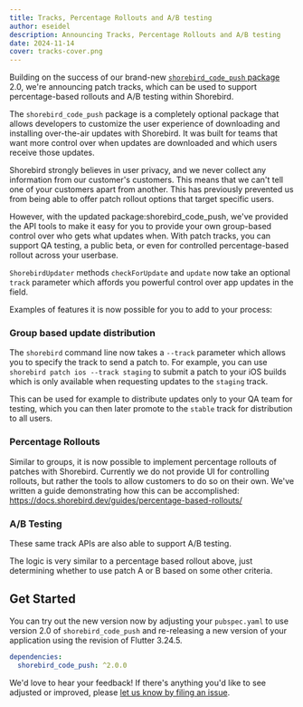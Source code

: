 ```yaml
---
title: Tracks, Percentage Rollouts and A/B testing
author: eseidel
description: Announcing Tracks, Percentage Rollouts and A/B testing
date: 2024-11-14
cover: tracks-cover.png
---
```


Building on the success of our brand-new
[`shorebird_code_push` package](https://pub.dev/packages/shorebird_code_push/versions/2.0.0)
2.0, we're announcing patch tracks, which can be used to support
percentage-based rollouts and A/B testing within Shorebird.

The `shorebird_code_push` package is a completely optional package that allows
developers to customize the user experience of downloading and installing
over-the-air updates with Shorebird. It was built for teams that want more
control over when updates are downloaded and which users receive those updates.

Shorebird strongly believes in user privacy, and we never collect any
information from our customer's customers. This means that we can't tell one of
your customers apart from another. This has previously prevented us from being
able to offer patch rollout options that target specific users.

However, with the updated package:shorebird_code_push, we've provided the API
tools to make it easy for you to provide your own group-based control over who
gets what updates when. With patch tracks, you can support QA testing, a public
beta, or even for controlled percentage-based rollout across your userbase.

`ShorebirdUpdater` methods `checkForUpdate` and `update` now take an optional
`track` parameter which affords you powerful control over app updates in the
field.

Examples of features it is now possible for you to add to your process:

### Group based update distribution

The `shorebird` command line now takes a `--track` parameter which allows you to
specify the track to send a patch to. For example, you can use
`shorebird patch ios --track staging` to submit a patch to your iOS builds which
is only available when requesting updates to the `staging` track.

This can be used for example to distribute updates only to your QA team for
testing, which you can then later promote to the `stable` track for distribution
to all users.

### Percentage Rollouts

Similar to groups, it is now possible to implement percentage rollouts of
patches with Shorebird. Currently we do not provide UI for controlling rollouts,
but rather the tools to allow customers to do so on their own. We've written a
guide demonstrating how this can be accomplished:
https://docs.shorebird.dev/guides/percentage-based-rollouts/

### A/B Testing

These same track APIs are also able to support A/B testing.

The logic is very similar to a percentage based rollout above, just determining
whether to use patch A or B based on some other criteria.

## Get Started

You can try out the new version now by adjusting your `pubspec.yaml` to use
version 2.0 of `shorebird_code_push` and re-releasing a new version of your
application using the revision of Flutter 3.24.5.

```yaml
dependencies:
  shorebird_code_push: ^2.0.0
```

We'd love to hear your feedback! If there's anything you'd like to see adjusted
or improved, please
[let us know by filing an issue](https://github.com/shorebirdtech/updater/issues/new).
